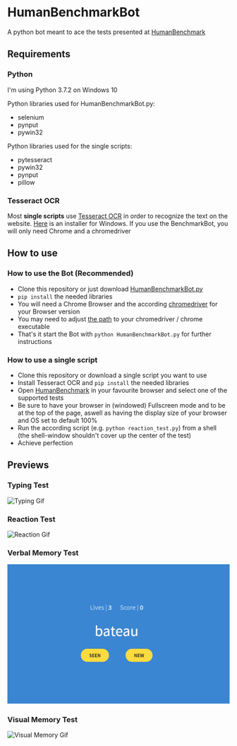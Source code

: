 # HumanBenchmarkBot

A python bot meant to ace the tests presented at [HumanBenchmark](https://www.humanbenchmark.com/)

## Requirements

### Python
I'm using Python 3.7.2 on Windows 10

Python libraries used for HumanBenchmarkBot.py:
* selenium
* pynput
* pywin32

Python libraries used for the single scripts:
* pytesseract
* pywin32
* pynput
* pillow

### Tesseract OCR
Most **single scripts** use [Tesseract OCR](https://github.com/tesseract-ocr/tesseract) in order to recognize the text on the website. [Here](https://digi.bib.uni-mannheim.de/tesseract/tesseract-ocr-w64-setup-v4.1.0-bibtag19.exe) is an installer for Windows.
If you use the BenchmarkBot, you will only need Chrome and a chromedriver

## How to use

### How to use the Bot (Recommended)
* Clone this repository or just download [HumanBenchmarkBot.py](HumanBenchmarkBot.py)
* `pip install` the needed libraries
* You will need a Chrome Browser and the according [chromedriver](https://sites.google.com/chromium.org/driver/) for your Browser version
* You may need to adjust [the path](HumanBenchmarkBot.py#L392-L395) to your chromedriver / chrome executable
* That's it start the Bot with `python HumanBenchmarkBot.py` for further instructions

### How to use a single script
* Clone this repository or download a single script you want to use
* Install Tesseract OCR and `pip install` the needed libraries
* Open [HumanBenchmark](https://www.humanbenchmark.com/) in your favourite browser and select one of the supported tests
* Be sure to have your browser in (windowed) Fullscreen mode and to be at the top of the page, aswell as having the display size of your browser and OS set to default 100%
* Run the according script (e.g. `python reaction_test.py`) from a shell (the shell-window shouldn't cover up the center of the test)
* Achieve perfection

## Previews

### Typing Test
![Typing Gif](Previews/typing.gif)
### Reaction Test
![Reaction Gif](Previews/reaction_test.gif)
### Verbal Memory Test
![Verbal Memory Gif](Previews/verbal_memory.gif)
### Visual Memory Test
![Visual Memory Gif](Previews/visual_memory.gif)

